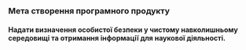 ### Мета створення програмного продукту
#### Надати визначення особистої безпеки  у чистому навколишньому середовищі та отримання інформації для наукової діяльності.
